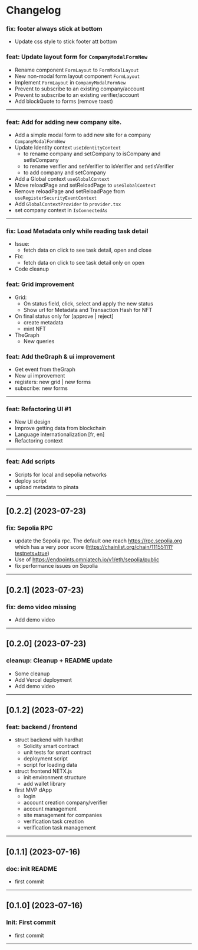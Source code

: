 # Changelog

### fix: footer always stick at bottom

- Update css style to stick footer att bottom

### feat: Update layout form for `CompanyModalFormNew`

- Rename component `FormLayout` to `FormModalLayout`
- New non-modal form layout component `FormLayout`
- Implement `FormLayout` in `CompanyModalFormNew`
- Prevent to subscribe to an existing company/account
- Prevent to subscribe to an existing verifier/account
- Add blockQuote to forms (remove toast)

---

### feat: Add for adding new company site.

- Add a simple modal form to add new site for a company `CompanyModalFormNew`
- Update Identity context `useIdentityContext`
  - to rename company and setCompany to isCompany and setIsCompany
  - to rename verifier and setVerifier to isVerifier and setIsVerifier
  - to add company and setCompany
- Add a Global context `useGlobalContext`
- Move reloadPage and setReloadPage to `useGlobalContext`
- Remove reloadPage and setReloadPage from `useRegisterSecurityEventContext`
- Add `GlobalContextProvider` to `provider.tsx`
- set company context in `IsConnectedAs`

---

### fix: Load Metadata only while reading task detail

- Issue: 
  - fetch data on click to see task detail, open and close
- Fix: 
  - fetch data on click to see task detail only on open  
- Code cleanup 

### feat: Grid improvement

- Grid:
  - On status field, click, select and apply the new status
  - Show url for Metadata and Transaction Hash for NFT 
- On final status only for [approve | reject]
  - create metadata
  - mint NFT
- TheGraph
  - New queries

### feat: Add theGraph & ui improvement

- Get event from theGraph
- New ui improvement
- registers: new grid | new forms
- subscribe: new forms

---

### feat: Refactoring UI #1

- New UI design
- Improve getting data from blockchain
- Language internationalization [fr, en]
- Refactoring context

---

### feat: Add scripts

- Scripts for local and sepolia networks
- deploy script
- upload metadata to pinata

---

## [0.2.2] (2023-07-23)

### fix: Sepolia RPC

- update the Sepolia rpc. The default one reach https://rpc.sepolia.org which has a very poor score (https://chainlist.org/chain/11155111?testnets=true)
- Use of https://endpoints.omniatech.io/v1/eth/sepolia/public
- fix performance issues on Sepolia

---

## [0.2.1] (2023-07-23)

### fix: demo video missing

- Add demo video

---

## [0.2.0] (2023-07-23)

### cleanup: Cleanup + README update

- Some cleanup 
- Add Vercel deployment
- Add demo video

---

## [0.1.2] (2023-07-22)

### feat: backend / frontend

- struct backend with hardhat
  - Solidity smart contract
  - unit tests for smart contract
  - deployment script
  - script for loading data
- struct frontend NETX.js
  - init environment structure
  - add wallet library
- first MVP dApp
  - login
  - account creation company/verifier
  - account management
  - site management for companies
  - verification task creation
  - verification task management

---

## [0.1.1] (2023-07-16)

### doc: init README

- first commit

---

## [0.1.0] (2023-07-16)

### Init: First commit

- first commit

---